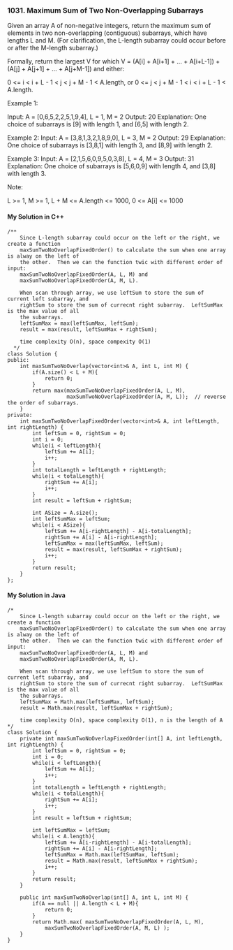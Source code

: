 ### 1031. Maximum Sum of Two Non-Overlapping Subarrays

Given an array A of non-negative integers, return the maximum sum of elements in two non-overlapping (contiguous) subarrays, which have lengths L and M.  (For 
clarification, the L-length subarray could occur before or after the M-length subarray.)

Formally, return the largest V for which V = (A[i] + A[i+1] + ... + A[i+L-1]) + (A[j] + A[j+1] + ... + A[j+M-1]) and either:

0 <= i < i + L - 1 < j < j + M - 1 < A.length, or
0 <= j < j + M - 1 < i < i + L - 1 < A.length.
 

Example 1:

Input: A = [0,6,5,2,2,5,1,9,4], L = 1, M = 2
Output: 20
Explanation: One choice of subarrays is [9] with length 1, and [6,5] with length 2.

Example 2:
Input: A = [3,8,1,3,2,1,8,9,0], L = 3, M = 2
Output: 29
Explanation: One choice of subarrays is [3,8,1] with length 3, and [8,9] with length 2.

Example 3:
Input: A = [2,1,5,6,0,9,5,0,3,8], L = 4, M = 3
Output: 31
Explanation: One choice of subarrays is [5,6,0,9] with length 4, and [3,8] with length 3.
 
Note:

L >= 1,
M >= 1,
L + M <= A.length <= 1000,
0 <= A[i] <= 1000




#### My Solution in C++
```
/**
    Since L-length subarray could occur on the left or the right, we create a function 
    maxSumTwoNoOverlapFixedOrder() to calculate the sum when one array is alway on the left of
    the other.  Then we can the function twic with different order of input:
    maxSumTwoNoOverlapFixedOrder(A, L, M) and
    maxSumTwoNoOverlapFixedOrder(A, M, L).
    
    When scan through array, we use leftSum to store the sum of current left subarray, and 
    rightSum to store the sum of currecnt right subarray.  LeftSumMax is the max value of all
    the subarrays.
    leftSumMax = max(leftSumMax, leftSum);
    result = max(result, leftSumMax + rightSum);
    
    time complexity O(n), space compexity O(1)
  */
class Solution {
public:
    int maxSumTwoNoOverlap(vector<int>& A, int L, int M) {
        if(A.size() < L + M){
            return 0;
        }
        return max(maxSumTwoNoOverlapFixedOrder(A, L, M),
                   maxSumTwoNoOverlapFixedOrder(A, M, L));  // reverse the order of subarrays.
    }
private:
    int maxSumTwoNoOverlapFixedOrder(vector<int>& A, int leftLength, int rightLength) {
        int leftSum = 0, rightSum = 0;
        int i = 0;
        while(i < leftLength){
            leftSum += A[i];
            i++;
        }
        int totalLength = leftLength + rightLength;
        while(i < totalLength){
            rightSum += A[i];
            i++;
        }
        int result = leftSum + rightSum;
        
        int ASize = A.size();
        int leftSumMax = leftSum;
        while(i < ASize){
            leftSum += A[i-rightLength] - A[i-totalLength];
            rightSum += A[i] - A[i-rightLength];
            leftSumMax = max(leftSumMax, leftSum);
            result = max(result, leftSumMax + rightSum);
            i++;
        }
        return result;
    }
};
```



#### My Solution in Java
```
/*  
    Since L-length subarray could occur on the left or the right, we create a function 
    maxSumTwoNoOverlapFixedOrder() to calculate the sum when one array is alway on the left of
    the other.  Then we can the function twic with different order of input:
    maxSumTwoNoOverlapFixedOrder(A, L, M) and
    maxSumTwoNoOverlapFixedOrder(A, M, L).
    
    When scan through array, we use leftSum to store the sum of current left subarray, and 
    rightSum to store the sum of currecnt right subarray.  LeftSumMax is the max value of all
    the subarrays.
    leftSumMax = Math.max(leftSumMax, leftSum);
    result = Math.max(result, leftSumMax + rightSum);
    
    time complexity O(n), space complexity O(1), n is the length of A
*/
class Solution {
    private int maxSumTwoNoOverlapFixedOrder(int[] A, int leftLength, int rightLength) {
        int leftSum = 0, rightSum = 0;
        int i = 0;
        while(i < leftLength){
            leftSum += A[i];
            i++;
        }
        int totalLength = leftLength + rightLength;
        while(i < totalLength){
            rightSum += A[i];
            i++;
        }
        int result = leftSum + rightSum;
        
        int leftSumMax = leftSum;
        while(i < A.length){
            leftSum += A[i-rightLength] - A[i-totalLength];
            rightSum += A[i] - A[i-rightLength];
            leftSumMax = Math.max(leftSumMax, leftSum);
            result = Math.max(result, leftSumMax + rightSum);
            i++;
        }
        return result;
    }
    
    public int maxSumTwoNoOverlap(int[] A, int L, int M) {
        if(A == null || A.length < L + M){
            return 0;
        }
        return Math.max( maxSumTwoNoOverlapFixedOrder(A, L, M),
            maxSumTwoNoOverlapFixedOrder(A, M, L) );
    }
}
```
